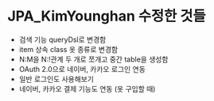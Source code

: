 # JPA_KimYounghan 수정한 것들
- 검색 기능 queryDsl로 변경함
- item 상속 class 옷 종류로 변경함
- N:M을 N:!관계 두 개로 쪼개고 중간 table을 생성함
- OAuth 2.0으로 네이버, 카카오 로그인 연동
- 일반 로그인도 사용해보기
- 네이버, 카카오 결제 기능도 연동 (옷 구입할 때)
